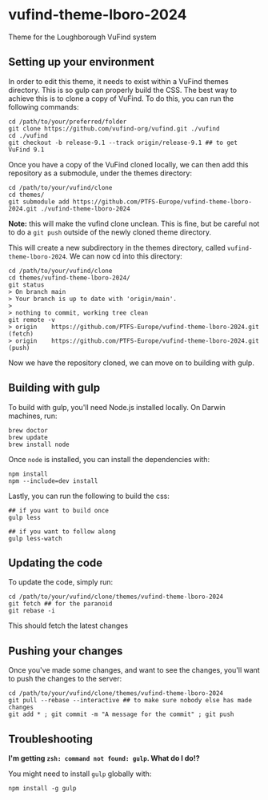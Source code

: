 # vufind-theme-lboro-2024
Theme for the Loughborough VuFind system

## Setting up your environment
In order to edit this theme, it needs to exist within a VuFind themes directory. This is so gulp can properly build the CSS.
The best way to achieve this is to clone a copy of VuFind. To do this, you can run the following commands:
```
cd /path/to/your/preferred/folder
git clone https://github.com/vufind-org/vufind.git ./vufind
cd ./vufind
git checkout -b release-9.1 --track origin/release-9.1 ## to get VuFind 9.1
```

Once you have a copy of the VuFind cloned locally, we can then add this repository as a submodule, under the themes directory:
```
cd /path/to/your/vufind/clone
cd themes/
git submodule add https://github.com/PTFS-Europe/vufind-theme-lboro-2024.git ./vufind-theme-lboro-2024
```
**Note:** this will make the vufind clone unclean. This is fine, but be careful not to do a `git push` outside of the newly cloned theme directory.

This will create a new subdirectory in the themes directory, called `vufind-theme-lboro-2024`. We can now cd into this directory:
```
cd /path/to/your/vufind/clone
cd themes/vufind-theme-lboro-2024/
git status
> On branch main
> Your branch is up to date with 'origin/main'.
> 
> nothing to commit, working tree clean
git remote -v
> origin	https://github.com/PTFS-Europe/vufind-theme-lboro-2024.git (fetch)
> origin	https://github.com/PTFS-Europe/vufind-theme-lboro-2024.git (push)
```

Now we have the repository cloned, we can move on to building with gulp.

## Building with gulp
To build with gulp, you'll need Node.js installed locally. On Darwin machines, run:
```
brew doctor
brew update
brew install node
```

Once `node` is installed, you can install the dependencies with:
```
npm install
npm --include=dev install
```

Lastly, you can run the following to build the css:
```
## if you want to build once
gulp less

## if you want to follow along
gulp less-watch
```

## Updating the code
To update the code, simply run:
```
cd /path/to/your/vufind/clone/themes/vufind-theme-lboro-2024
git fetch ## for the paranoid
git rebase -i
```

This should fetch the latest changes

## Pushing your changes
Once you've made some changes, and want to see the changes, you'll want to push the changes to the server:

```
cd /path/to/your/vufind/clone/themes/vufind-theme-lboro-2024
git pull --rebase --interactive ## to make sure nobody else has made changes
git add * ; git commit -m "A message for the commit" ; git push
```

## Troubleshooting
**I'm getting `zsh: command not found: gulp`. What do I do!?**

You might need to install `gulp` globally with:

```
npm install -g gulp
```
